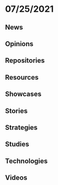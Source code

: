 # 07/25/2021

## News


## Opinions


## Repositories


## Resources


## Showcases

## Stories

## Strategies

## Studies

## Technologies

## Videos
